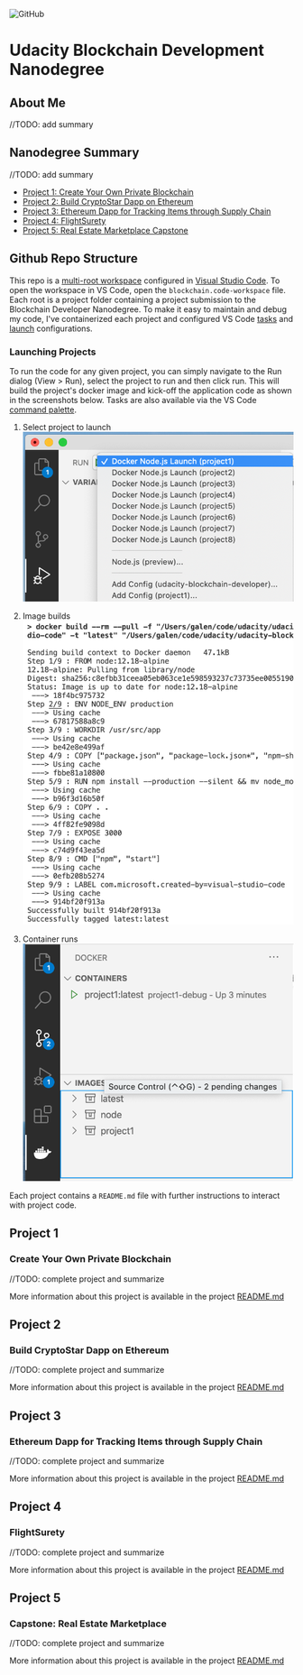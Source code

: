 ![GitHub](https://img.shields.io/github/license/galen211/udacity-blockchain-developer?style=flat-square)

# Udacity Blockchain Development Nanodegree

## About Me
//TODO: add summary

## Nanodegree Summary
//TODO: add summary

- [Project 1: Create Your Own Private Blockchain](#project-1)
- [Project 2: Build CryptoStar Dapp on Ethereum](#project-2)
- [Project 3: Ethereum Dapp for Tracking Items through Supply Chain](#project-3)
- [Project 4: FlightSurety](#project-4)
- [Project 5: Real Estate Marketplace Capstone](#project-5)

## Github Repo Structure
This repo is a [multi-root workspace](https://code.visualstudio.com/docs/editor/multi-root-workspaces) configured in [Visual Studio Code](https://code.visualstudio.com/).  To open the workspace in VS Code, open the `blockchain.code-workspace` file.  Each root is a project folder containing a project submission to the Blockchain Developer Nanodegree.  To make it easy to maintain and debug my code, I've containerized each project and configured VS Code [tasks](https://code.visualstudio.com/docs/editor/tasks) and [launch](https://code.visualstudio.com/docs/editor/debugging#_launch-configurations) configurations.

### Launching Projects
To run the code for any given project, you can simply navigate to the Run dialog (View > Run), select the project to run and then click run.  This will build the project's docker image and kick-off the application code as shown in the screenshots below.  Tasks are also available via the VS Code [command palette](https://code.visualstudio.com/docs/getstarted/userinterface#_command-palette).

1. Select project to launch
![Launching project](/assets/home/launch.png)

2. Image builds
![Building project image](/assets/home/build.png)

3. Container runs
![Running project container](/assets/home/run.png)

Each project contains a `README.md` file with further instructions to interact with project code.

## Project 1
### Create Your Own Private Blockchain
//TODO: complete project and summarize

More information about this project is available in the project [README.md](/project1/)

## Project 2
### Build CryptoStar Dapp on Ethereum
//TODO: complete project and summarize

More information about this project is available in the project [README.md](/project2/README.md)

## Project 3
### Ethereum Dapp for Tracking Items through Supply Chain
//TODO: complete project and summarize

More information about this project is available in the project [README.md](/project3/README.md)

## Project 4
### FlightSurety
//TODO: complete project and summarize

More information about this project is available in the project [README.md](/project4/README.md)

## Project 5
### Capstone: Real Estate Marketplace
//TODO: complete project and summarize

More information about this project is available in the project [README.md](/project5/README.md)
